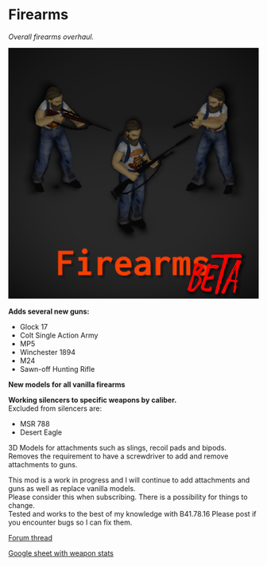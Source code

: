 # Firearms
*Overall firearms overhaul.*

![Firearms B41](/poster.png "Title card")

**Adds several new guns:**  
- Glock 17
- Colt Single Action Army
- MP5
- Winchester 1894
- M24
- Sawn-off Hunting Rifle

**New models for all vanilla firearms**  

**Working silencers to specific weapons by caliber.**  
Excluded from silencers are:
- MSR 788
- Desert Eagle

3D Models for attachments such as slings, recoil pads and bipods.  
Removes the requirement to have a screwdriver to add and remove attachments to guns.  

This mod is a work in progress and I will continue to add attachments and guns as well as replace vanilla models.  
Please consider this when subscribing. There is a possibility for things to change.  
Tested and works to the best of my knowledge with B41.78.16 Please post if you encounter bugs so I can fix them.  

[Forum thread](https://theindiestone.com/forums/index.php?/topic/30273-firearms-b41/)

[Google sheet with weapon stats](https://docs.google.com/spreadsheets/d/1lRxGa3ARHyTQVzlwzkzQf00n6IIpQ9SuuKdE8Sjr928/edit?usp=sharing)
